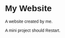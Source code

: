 <html lang="en">
<head>
<title>Page Title</title>
<meta charset="UTF-8">
<meta name="viewport" content="width=device-width, initial-scale=1">
<style>
body {
  font-family: Arial, Helvetica, sans-serif;
}
</style>
</head>
<body>

<h1>My Website</h1>
<p>A website created by me.</p>
<p>A mini project should Restart.</p>

</body>
</html>
